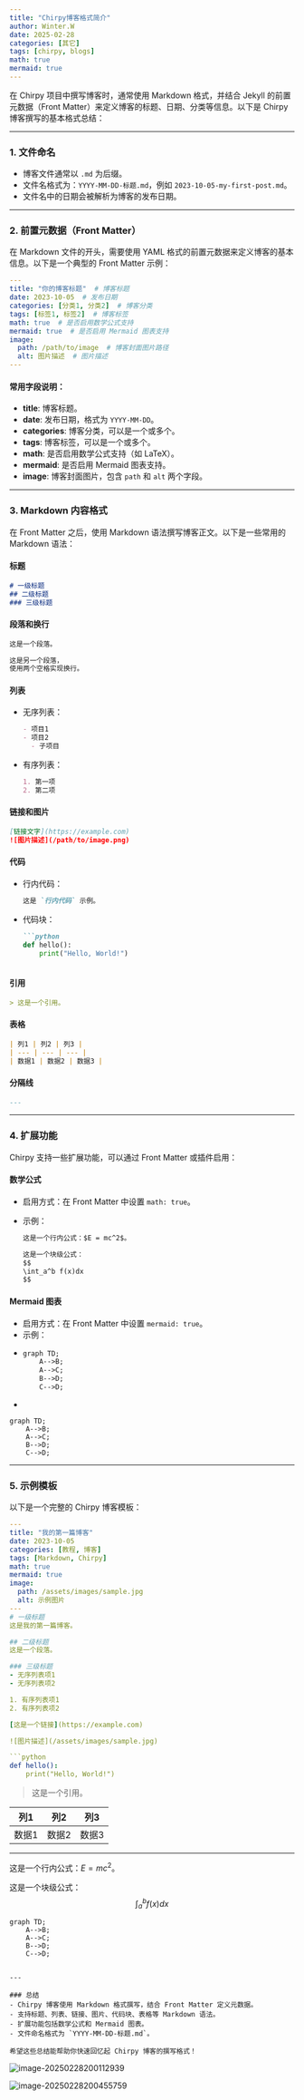 ```yaml
---
title: "Chirpy博客格式简介"
author: Winter.W
date: 2025-02-28
categories: [其它]
tags: [chirpy, blogs]
math: true
mermaid: true
---
```




在 Chirpy 项目中撰写博客时，通常使用 Markdown 格式，并结合 Jekyll 的前置元数据（Front Matter）来定义博客的标题、日期、分类等信息。以下是 Chirpy 博客撰写的基本格式总结：

---

### 1. **文件命名**
- 博客文件通常以 `.md` 为后缀。
- 文件名格式为：`YYYY-MM-DD-标题.md`，例如 `2023-10-05-my-first-post.md`。
- 文件名中的日期会被解析为博客的发布日期。

---

### 2. **前置元数据（Front Matter）**
在 Markdown 文件的开头，需要使用 YAML 格式的前置元数据来定义博客的基本信息。以下是一个典型的 Front Matter 示例：

```yaml
---
title: "你的博客标题"  # 博客标题
date: 2023-10-05  # 发布日期
categories: [分类1, 分类2]  # 博客分类
tags: [标签1, 标签2]  # 博客标签
math: true  # 是否启用数学公式支持
mermaid: true  # 是否启用 Mermaid 图表支持
image:
  path: /path/to/image  # 博客封面图片路径
  alt: 图片描述  # 图片描述
---
```

#### 常用字段说明：
- **title**: 博客标题。
- **date**: 发布日期，格式为 `YYYY-MM-DD`。
- **categories**: 博客分类，可以是一个或多个。
- **tags**: 博客标签，可以是一个或多个。
- **math**: 是否启用数学公式支持（如 LaTeX）。
- **mermaid**: 是否启用 Mermaid 图表支持。
- **image**: 博客封面图片，包含 `path` 和 `alt` 两个字段。

---

### 3. **Markdown 内容格式**
在 Front Matter 之后，使用 Markdown 语法撰写博客正文。以下是一些常用的 Markdown 语法：

#### 标题
```markdown
# 一级标题
## 二级标题
### 三级标题
```

#### 段落和换行
```markdown
这是一个段落。

这是另一个段落，  
使用两个空格实现换行。
```

#### 列表
- 无序列表：
  ```markdown
  - 项目1
  - 项目2
    - 子项目
  ```
- 有序列表：
  ```markdown
  1. 第一项
  2. 第二项
  ```

#### 链接和图片
```markdown
[链接文字](https://example.com)
![图片描述](/path/to/image.png)
```

#### 代码
- 行内代码：
  ```markdown
  这是 `行内代码` 示例。
  ```
- 代码块：
  ```markdown
  ```python
  def hello():
      print("Hello, World!")
  ```
  ```

#### 引用
```markdown
> 这是一个引用。
```

#### 表格
```markdown
| 列1 | 列2 | 列3 |
| --- | --- | --- |
| 数据1 | 数据2 | 数据3 |
```

#### 分隔线
```markdown
---
```

---

### 4. **扩展功能**
Chirpy 支持一些扩展功能，可以通过 Front Matter 或插件启用：

#### 数学公式
- 启用方式：在 Front Matter 中设置 `math: true`。

- 示例：

  ```markdown
  这是一个行内公式：$E = mc^2$。
  
  这是一个块级公式：
  $$
  \int_a^b f(x)dx
  $$
  ```

#### Mermaid 图表
- 启用方式：在 Front Matter 中设置 `mermaid: true`。
- 示例：
- ```markdown
  graph TD;
      A-->B;
      A-->C;
      B-->D;
      C-->D;
  ```
- 
  
  ```mermaid
  graph TD;
      A-->B;
      A-->C;
      B-->D;
      C-->D;
  ```

---

### 5. **示例模板**
以下是一个完整的 Chirpy 博客模板：

```yaml
---
title: "我的第一篇博客"
date: 2023-10-05
categories: [教程, 博客]
tags: [Markdown, Chirpy]
math: true
mermaid: true
image:
  path: /assets/images/sample.jpg
  alt: 示例图片
---
# 一级标题
这是我的第一篇博客。

## 二级标题
这是一个段落。

### 三级标题
- 无序列表项1
- 无序列表项2

1. 有序列表项1
2. 有序列表项2

[这是一个链接](https://example.com)

![图片描述](/assets/images/sample.jpg)

```python
def hello():
    print("Hello, World!")
```

> 这是一个引用。

| 列1   | 列2   | 列3   |
| ----- | ----- | ----- |
| 数据1 | 数据2 | 数据3 |

---

这是一个行内公式：$E = mc^2$。

这是一个块级公式：
$$
\int_a^b f(x)dx
$$

```mermaid
graph TD;
    A-->B;
    A-->C;
    B-->D;
    C-->D;
```
```

---

### 总结
- Chirpy 博客使用 Markdown 格式撰写，结合 Front Matter 定义元数据。
- 支持标题、列表、链接、图片、代码块、表格等 Markdown 语法。
- 扩展功能包括数学公式和 Mermaid 图表。
- 文件命名格式为 `YYYY-MM-DD-标题.md`。

希望这些总结能帮助你快速回忆起 Chirpy 博客的撰写格式！
```

![image-20250228200112939](E:\learn\博客\bulalalla.github.io\_posts\2025-02-28-Chirpy博客常用格式.assets\image-20250228200112939.png)

![image-20250228200455759](C:\Users\wt\AppData\Roaming\Typora\typora-user-images\image-20250228200455759.png)